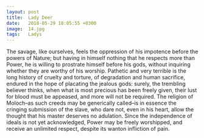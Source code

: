 ```yaml
---
layout: post
title:  Lady Deer
date:   2018-05-29 18:05:55 +0300
image:  14.jpg
tags:   Ladys
---
```

The savage, like ourselves, feels the oppression of his impotence before the powers of Nature; but having in himself nothing that he respects more than Power, he is willing to prostrate himself before his gods, without inquiring whether they are worthy of his worship. Pathetic and very terrible is the long history of cruelty and torture, of degradation and human sacrifice, endured in the hope of placating the jealous gods: surely, the trembling believer thinks, when what is most precious has been freely given, their lust for blood must be appeased, and more will not be required. The religion of Moloch–as such creeds may be generically called–is in essence the cringing submission of the slave, who dare not, even in his heart, allow the thought that his master deserves no adulation. Since the independence of ideals is not yet acknowledged, Power may be freely worshipped, and receive an unlimited respect, despite its wanton infliction of pain.

